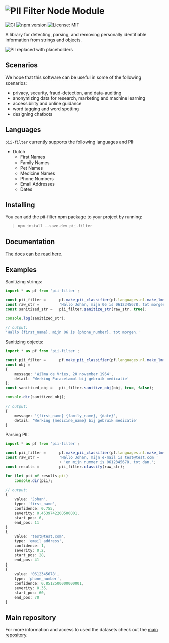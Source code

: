# ![PII](https://raw.githubusercontent.com/prolody/pii-filter-web-ext/master/assets/logos/a/PIIlogo.png) Filter Node Module
![CI](https://github.com/prolody/pii-filter/workflows/CI/badge.svg)
[![npm version](https://badge.fury.io/js/pii-filter.svg)](https://badge.fury.io/js/pii-filter)
![License: MIT](https://img.shields.io/badge/License-MIT-green.svg)

A library for detecting, parsing, and removing personally identifiable information from strings and objects.

![PII replaced with placeholders](https://raw.githubusercontent.com/prolody/pii-filter/master/res/highlight_placeholders.png)

## Scenarios
We hope that this software can be useful in some of the following scenarios:
- privacy, security, fraud-detection, and data-auditing
- anonymizing data for research, marketing and machine learning
- accessibility and online guidance
- word tagging and word spotting
- designing chatbots

## Languages
`pii-filter` currently supports the following languages and PII:
- Dutch
    - First Names
    - Family Names
    - Pet Names
    - Medicine Names
    - Phone Numbers
    - Email Addresses
    - Dates

## Installing
You can add the pii-filter npm package to your project by running:
> `npm install --save-dev pii-filter`

## Documentation
[The docs can be read here](https://prolody.github.io/pii-filter/modules/pii_filter.html).

## Examples
Sanitizing strings:
```TypeScript
import * as pf from 'pii-filter';

const pii_filter =      pf.make_pii_classifier(pf.languages.nl.make_lm());
const raw_str =         'Hallo Johan, mijn 06 is 0612345678, tot morgen.';
const sanitized_str =   pii_filter.sanitize_str(raw_str, true);

console.log(sanitized_str);

// output:
'Hallo {first_name}, mijn 06 is {phone_number}, tot morgen.'
```
Sanitizing objects:
```TypeScript
import * as pf from 'pii-filter';

const pii_filter =      pf.make_pii_classifier(pf.languages.nl.make_lm());
const obj = 
{
    message: 'Wilma de Vries, 20 november 1964',
    detail: 'Werking Paracetamol bij gebruik medicatie'
};
const sanitized_obj =   pii_filter.sanitize_obj(obj, true, false);

console.dir(sanitized_obj);

// output:
{
    message: '{first_name} {family_name}, {date}',
    detail: 'Werking {medicine_name} bij gebruik medicatie'
}
```
Parsing PII:
```TypeScript
import * as pf from 'pii-filter';

const pii_filter =      pf.make_pii_classifier(pf.languages.nl.make_lm());
const raw_str =         'Hallo Johan, mijn e-mail is test@test.com '
                        + 'en mijn nummer is 0612345678, tot dan.';
const results =         pii_filter.classify(raw_str);

for (let pii of results.pii)
    console.dir(pii);

// output:
{
    value: 'Johan',
    type: 'first_name',
    confidence: 0.755,
    severity: 0.4539742200500001,
    start_pos: 6,
    end_pos: 11
}
{
    value: 'test@test.com',
    type: 'email_address',
    confidence: 1,
    severity: 0.2,
    start_pos: 28,
    end_pos: 41
}
{
    value: '0612345678',
    type: 'phone_number',
    confidence: 0.8512500000000001,
    severity: 0.35,
    start_pos: 60,
    end_pos: 70
}  
```

## Main repository
For more information and access to used the datasets check out the [main repository](https://github.com/prolody/pii-filter).